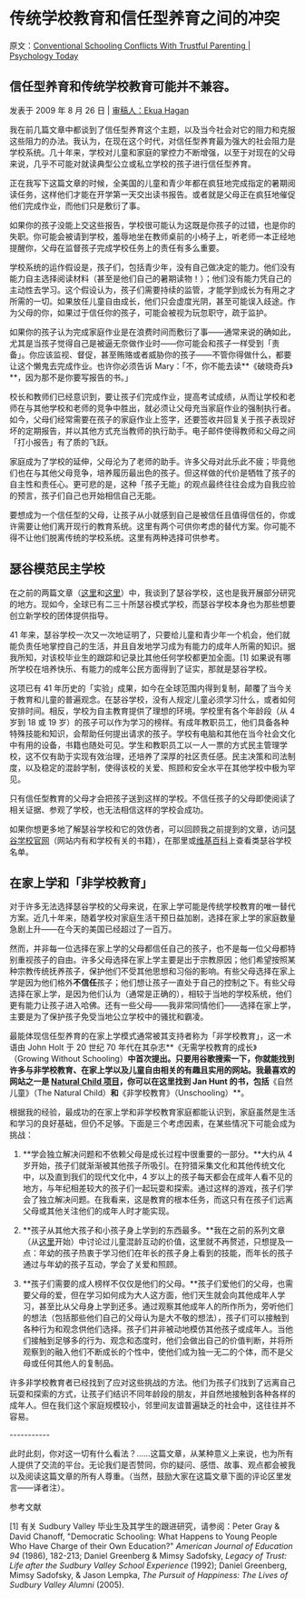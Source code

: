 # 传统学校教育和信任型养育之间的冲突

原文：[Conventional Schooling Conflicts With Trustful Parenting | Psychology Today](https://www.psychologytoday.com/us/blog/freedom-learn/200908/conventional-schooling-conflicts-trustful-parenting)

## 信任型养育和传统学校教育可能并不兼容。

发表于 2009 年 8 月 26 日 | [审稿人：Ekua Hagan](https://www.psychologytoday.com/us/docs/editorial-process)

我在前几篇文章中都谈到了信任型养育这个主题，以及当今社会对它的阻力和克服这些阻力的办法。我认为，在现在这个时代，对信任型养育最为强大的社会阻力是学校系统。几十年来，学校对儿童和家庭的掌控力不断增强，以至于对现在的父母来说，几乎不可能对就读典型公立或私立学校的孩子进行信任型养育。

正在我写下这篇文章的时候，全美国的儿童和青少年都在疯狂地完成指定的暑期阅读任务，这样他们才能在开学第一天交出读书报告。或者就是父母正在疯狂地催促他们完成作业，而他们只是敷衍了事。

如果你的孩子没能上交这些报告，学校很可能认为这既是你孩子的过错，也是你的失职。你可能会被请到学校，羞辱地坐在教师桌前的小椅子上，听老师一本正经地提醒你，父母在监督孩子完成学校任务上的责任有多么重要。

学校系统的运作假设是，孩子们，包括青少年，没有自己做决定的能力。他们没有能力自主选择阅读材料（甚至是他们自己的暑期读物！）；他们没有能力凭自己的主动性去学习。这个假设认为，孩子们需要持续的监管，才能学到成长为有用之才所需的一切。如果放任儿童自由成长，他们只会虚度光阴，甚至可能误入歧途。作为父母的你，如果过于信任你的孩子，可能会被视为玩忽职守，疏于监护。

如果你的孩子认为完成家庭作业是在浪费时间而敷衍了事——通常来说的确如此，尤其是当孩子觉得自己是被逼无奈做作业时——你可能会和孩子一样受到「责备」。你应该监视、督促，甚至贿赂或者威胁你的孩子——不管你得做什么，都要让这个懒鬼去完成作业。也许你必须告诉 Mary：「不，你不能去读**《破晓奇兵》**，因为那不是你要写报告的书。」

校长和教师们已经意识到，要让孩子们完成作业，提高考试成绩，从而让学校和老师在与其他学校和老师的竞争中胜出，就必须让父母充当家庭作业的强制执行者。如今，父母们经常需要在孩子的家庭作业上签字，还要签收并回复关于孩子表现好坏的定期报告，并以其他方式充当教师的执行助手。电子邮件使得教师和父母之间「打小报告」有了质的飞跃。

家庭成为了学校的延伸，父母沦为了老师的助手。许多父母对此乐此不疲；毕竟他们也在与其他父母竞争，培养履历最出色的孩子。但这样做的代价是牺牲了孩子的自主性和责任心。更可悲的是，这种「孩子无能」的观点最终往往会成为自我应验的预言，孩子们自己也开始相信自己无能。

要想成为一个信任型的父母，让孩子从小就感到自己是被信任且值得信任的，你或许需要让他们离开现行的教育系统。这里有两个可供你考虑的替代方案。你可能不得不让他们脱离传统的学校系统。这里有两种选择可供参考。

## 瑟谷模范民主学校

在之前的两篇文章（[这里](https://www.psychologytoday.com/us/blog/freedom-learn/200808/children-educate-themselves-iv-lessons-sudbury-valley)和[这里](https://www.psychologytoday.com/us/blog/freedom-learn/200809/the-natural-environment-children-s-self-education)）中，我谈到了瑟谷学校，这也是我开展部分研究的地方。现如今，全球已有二三十所瑟谷模式学校，而瑟谷学校本身也为那些想要创立新学校的团体提供指导。

41 年来，瑟谷学校一次又一次地证明了，只要给儿童和青少年一个机会，他们就能负责任地掌控自己的生活，并且自发地学习成为有能力的成年人所需的知识。据我所知，对该校毕业生的跟踪和记录比其他任何学校都更加全面。[1] 如果说有哪所学校在培养快乐、有能力的成年公民方面得到了证实，那就是瑟谷学校。

这项已有 41 年历史的「实验」成果，如今在全球范围内得到复制，颠覆了当今关于教育和儿童的普遍观念。在瑟谷学校，没有人规定儿童必须学习什么，或者如何安排时间。相反，学校为自主教育提供了理想的环境。学校里有各个年龄段（从 4 岁到 18 或 19 岁）的孩子可以作为学习的榜样。有成年教职员工，他们具备各种特殊技能和知识，会帮助任何提出请求的孩子。学校有电脑和其他在当今社会文化中有用的设备，书籍也随处可见。学生和教职员工以一人一票的方式民主管理学校，这不仅有助于实现有效治理，还培养了深厚的社区责任感。民主决策和司法制度，以及稳定的混龄学制，使得该校的关爱、照顾和安全水平在其他学校中极为罕见。

只有信任型教育的父母才会把孩子送到这样的学校。不信任孩子的父母即使阅读了相关证据、参观了学校，也无法相信这样的学校会成功。

如果你想更多地了解瑟谷学校和它的效仿者，可以回顾我之前提到的文章，访问[瑟谷学校官网](http://www.sudval.org/)（网站内有和学校有关的书籍），在那里或[维基百科](http://en.wikipedia.org/wiki/List_of_Sudbury_schools)上查看类瑟谷学校名单。

## 在家上学和「非学校教育」

对于许多无法选择瑟谷学校的父母来说，在家上学可能是传统学校教育的唯一替代方案。近几十年来，随着学校对家庭生活干预日益加剧，选择在家上学的家庭数量急剧上升——在今天的美国已经超过了一百万。

然而，并非每一位选择在家上学的父母都信任自己的孩子，也不是每一位父母都特别重视孩子的自由。许多父母选择在家上学主要是出于宗教原因；他们希望按照某种宗教传统抚养孩子，保护他们不受其他思想和习俗的影响。有些父母选择在家上学是因为他们格外**不信任**孩子；他们想让孩子一直处于自己的控制之下。有些父母选择在家上学，是因为他们认为（通常是正确的），相较于当地的学校系统，他们更有能力让孩子进入哈佛。还有一些父母——我非常同情他们——选择在家上学，主要是为了保护孩子免受当地公立学校中的骚扰和霸凌。

最能体现信任型养育的在家上学模式通常被其支持者称为「非学校教育」，这一术语由 John Holt 于 20 世纪 70 年代在其杂志**《无需学校教育的成长》（Growing Without Schooling）**中首次提出。只要用谷歌搜索一下，你就能找到许多与非学校教育、在家上学以及儿童自由相关的有趣且实用的网站。我最喜欢的网站之一是 [Natural Child 项目](http://www.naturalchild.org/)，你可以在这里找到 Jan Hunt 的书，包括**《自然儿童》（The Natural Child）**和**《非学校教育》（Unschooling）**。

根据我的经验，最成功的在家上学和非学校教育家庭都能认识到，家庭虽然是生活和学习的良好基础，但仍不足够。下面是三个考虑因素，在某些情况下可能会成为挑战：

1. **学会独立解决问题和不依赖父母是成长过程中很重要的一部分。**大约从 4 岁开始，孩子们就渐渐被其他孩子所吸引。在狩猎采集文化和其他传统文化中，以及直到我们的现代文化中，4 岁以上的孩子每天都会在成年人看不见的地方，与年纪相差较大的孩子们一起玩耍和探索。通过这样的游戏，孩子们学会了独立解决问题。在我看来，这是教育的根本任务，而这只有在孩子们远离父母或其他关注他们的成年人时才能实现。

2. **孩子从其他大孩子和小孩子身上学到的东西最多。**我在之前的系列文章（从[这里](https://www.psychologytoday.com/us/blog/freedom-learn/200809/why-we-should-stop-segregating-children-age-part-i)开始）中讨论过儿童混龄互动的价值，这里就不再赘述，只想提及一点：年幼的孩子热衷于学习他们在年长的孩子身上看到的技能，而年长的孩子通过与年幼的孩子互动，学会了关爱和照顾。

3. **孩子们需要的成人榜样不仅仅是他们的父母。**孩子们爱他们的父母，也需要父母的爱，但在学习如何成为大人这方面，他们天生就会向其他成年人学习，甚至比从父母身上学到还多。通过观察其他成年人的所作所为，旁听他们的想法（包括那些他们自己的父母认为是大不敬的想法），孩子们可以接触到各种行为和观念供他们选择。孩子们并非被动地模仿其他孩子或成年人。当他们接触到足够多的行为、观念和态度时，他们会做出自己的价值判断，并将所观察到的融入他们不断成长的个性中，使他们成为独一无二的个体，而不是父母或任何其他人的复制品。

许多非学校教育者已经找到了应对这些挑战的方法。他们为孩子们找到了远离自己玩耍和探索的方式，让孩子们结识不同年龄段的朋友，并自然地接触到各种各样的成年人。但在我们这个家庭规模较小，邻里间友谊普遍缺乏的社会中，这往往并不容易。

\-----------

此时此刻，你对这一切有什么看法？……这篇文章，从某种意义上来说，也为所有人提供了交流的平台。无论我们是否赞同，你的疑问、感悟、故事、观点都会被我以及阅读这篇文章的所有人尊重。（当然，鼓励大家在这篇文章下面的评论区里发言——译者注）。

参考文献

[1] 有关 Sudbury Valley 毕业生及其学生的跟进研究，请参阅：Peter Gray & David Chanoff, "Democratic Schooling: What Happens to Young People Who Have Charge of their Own Education?" *American Journal of Education 94* (1986), 182-213; Daniel Greenberg & Mimsy Sadofsky, *Legacy of Trust: Life after the Sudbury Valley School Experience* (1992); Daniel Greenberg, Mimsy Sadofsky, & Jason Lempka, *The Pursuit of Happiness: The Lives of Sudbury Valley Alumni* (2005).